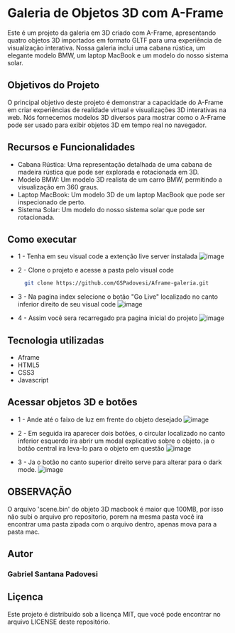 # Galeria de Objetos 3D com A-Frame
Este é um projeto da galeria em 3D criado com A-Frame, apresentando quatro objetos 3D importados em formato GLTF para uma experiência de visualização interativa. Nossa galeria inclui uma cabana rústica, um elegante modelo BMW, um laptop MacBook e um modelo do nosso sistema solar.

## Objetivos do Projeto
O principal objetivo deste projeto é demonstrar a capacidade do A-Frame em criar experiências de realidade virtual e visualizações 3D interativas na web. Nós fornecemos modelos 3D diversos para mostrar como o A-Frame pode ser usado para exibir objetos 3D em tempo real no navegador.

## Recursos e Funcionalidades
* Cabana Rústica: Uma representação detalhada de uma cabana de madeira rústica que pode ser explorada e rotacionada em 3D.
* Modelo BMW: Um modelo 3D realista de um carro BMW, permitindo a visualização em 360 graus.
* Laptop MacBook: Um modelo 3D de um laptop MacBook que pode ser inspecionado de perto.
* Sistema Solar: Um modelo do nosso sistema solar que pode ser rotacionada.

## Como executar 
* 1 - Tenha em seu visual code a extenção live server instalada
  ![image](https://github.com/GSPadovesi/Aframe-galeria/assets/73147378/81f77304-b57e-4632-aa01-795caef7769a)
* 2 - Clone o projeto e acesse a pasta pelo visual code
  ```bash
    git clone https://github.com/GSPadovesi/Aframe-galeria.git
  ```
* 3 - Na pagina index selecione o botão "Go Live" localizado no canto inferior direito de seu visual code
   ![image](https://github.com/GSPadovesi/Aframe-galeria/assets/73147378/8b1080fd-2c59-4bc3-b00c-9c8683868927)

* 4 - Assim você sera recarregado pra pagina inicial do projeto
  ![image](https://github.com/GSPadovesi/Aframe-galeria/assets/73147378/2841bc9b-9c65-4c33-80ef-82a897a97683)
 
 ## Tecnologia utilizadas
 * Aframe
 * HTML5
 * CSS3
 * Javascript

## Acessar objetos 3D e botões
  * 1 - Ande até o faixo de luz em frente do objeto desejado
      ![image](https://github.com/GSPadovesi/Aframe-galeria/assets/73147378/a21b4f78-066b-4cb5-9908-bbecbbdf6969)
  * 2 - Em seguida ira aparecer dois botões, o circular localizado no canto inferior esquerdo ira abrir um modal explicativo sobre o objeto. ja o botão central ira leva-lo para o objeto em questão
      ![image](https://github.com/GSPadovesi/Aframe-galeria/assets/73147378/5005927d-3925-4a81-b3ac-dc0815eaf14b)
    
  * 3 - Ja o botão no canto superior direito serve para alterar para o dark mode.
      ![image](https://github.com/GSPadovesi/Aframe-galeria/assets/73147378/bc25e945-d348-4fb3-adad-c65181dd4214)

## OBSERVAÇÃO 
  O arquivo 'scene.bin' do objeto 3D macbook é maior que 100MB, por isso não subi o arquivo pro repositorio, porem na mesma pasta você ira encontrar uma pasta zipada com o arquivo dentro, apenas mova para a pasta mac. 

## Autor
### Gabriel Santana Padovesi 

## Liçenca 
Este projeto é distribuído sob a licença MIT, que você pode encontrar no arquivo LICENSE deste repositório.


